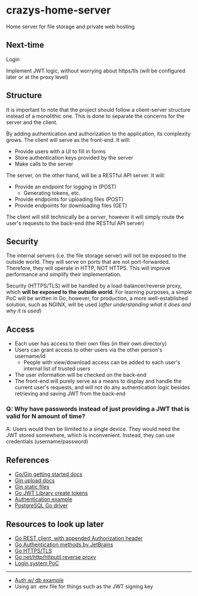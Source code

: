 # crazys-home-server

Home server for file storage and private web hosting

## Next-time

Login

Implement JWT logic, without worrying about https/tls (will be configured later
or at the proxy level)

## Structure

It is important to note that the project should follow a client-server structure
instead of a monolithic one. This is done to separate the concerns for the server
and the client.

By adding authentication and authorization to the application, its complexity grows.
The client will serve as the front-end. It will:
- Provide users with a UI to fill in forms
- Store authentication keys provided by the server
- Make calls to the server

The server, on the other hand, will be a RESTful API server. It will:
- Provide an endpoint for logging in (POST)
    - Generating tokens, etc.
- Provide endpoints for uploading files (POST)
- Provide endpoints for downloading files (GET)

The client will still technically be a *server*, however it will simply route the
user's requests to the back-end (the RESTful API server)

## Security

The internal servers (i.e. the file storage server) will not be exposed to the
outside world. They will serve on ports that are not port-forwarded. Therefore,
they will operate in HTTP, NOT HTTPS. This will improve performance and simplify
their implementation.

Security (HTTPS/TLS) will be handled by a load-balancer/reverse proxy, which 
**will be exposed to the outside world**. For learning purposes, a simple PoC
will be written in Go, however, for production, a more well-established
solution, such as NGINX, will be used (*after understanding what it does and why
it is used*)

## Access

- Each user has access to their own files (in their own directory)
- Users can grant access to other users via the other person's username/id
    - People with view/download access can be added to each user's internal list
    of trusted users
- The user information will be checked on the back-end
- The front-end will purely serve as a means to display and handle the current
user's requests, and will not do any authentication logic besides retrieving and
saving JWT from the back-end

### Q: Why have passwords instead of just providing a JWT that is valid for N amount of time?

A: Users would then be liimited to a single device. They would need the JWT stored
somewhere, which is inconvenient. Instead, they can use credentials (username/password)

## References

- [Go/Gin getting started docs](https://go.dev/doc/tutorial/web-service-gin)
- [Gin upload docs](https://gin-gonic.com/docs/examples/upload-file/multiple-file/)
- [Gin static files](https://chroniconl.vercel.app/articles/serving-static-content-with-go-and-gin)
- [Go JWT Library create tokens](https://golang-jwt.github.io/jwt/usage/create/)
- [Authentication example](https://mazle78.notion.site/Authentication-and-Authorization-in-Go-with-Gin-120fd437022f80fbab95ff24bf9f0631)
- [PostgreSQL Go driver](https://github.com/jackc/pgx/tree/master)

## Resources to look up later

- [Go REST client, with appended Authorization header](https://dev.to/der_gopher/writing-rest-api-client-in-go-3fkg#:~:text=req.Header.Set(%22Authorization%22%2C%20fmt.Sprintf(%22Bearer%20%25s%22%2C%20c.apiKey)))
- [Go Authentication methods by JetBrains](https://www.jetbrains.com/guide/go/tutorials/authentication-for-go-apps/auth/)
- [Go HTTPS/TLS](https://eli.thegreenplace.net/2021/go-https-servers-with-tls/)
- [Go net/http/httputil reverse proxy](https://pkg.go.dev/net/http/httputil#ReverseProxy)
- [Login system PoC](https://medium.com/@cheickzida/golang-implementing-jwt-token-authentication-bba9bfd84d60#:~:text=Implementing%20a%20Login%20System)

---

- [Auth w/ db example](https://ututuv.medium.com/building-user-authentication-and-authorisation-api-in-go-using-gin-and-gorm-93dfe38e0612)
- Using an .env file for things such as the JWT signing key
